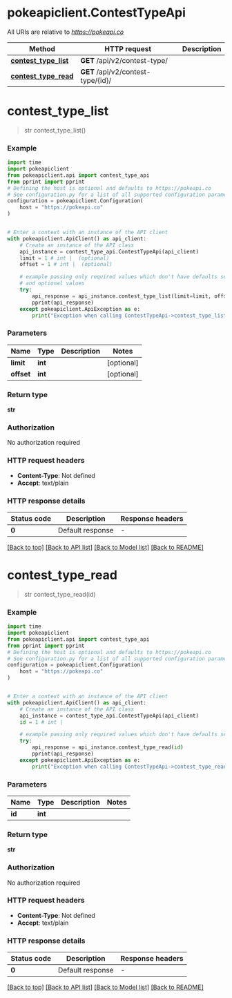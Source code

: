 # pokeapiclient.ContestTypeApi

All URIs are relative to *https://pokeapi.co*

Method | HTTP request | Description
------------- | ------------- | -------------
[**contest_type_list**](ContestTypeApi.md#contest_type_list) | **GET** /api/v2/contest-type/ | 
[**contest_type_read**](ContestTypeApi.md#contest_type_read) | **GET** /api/v2/contest-type/{id}/ | 


# **contest_type_list**
> str contest_type_list()



### Example


```python
import time
import pokeapiclient
from pokeapiclient.api import contest_type_api
from pprint import pprint
# Defining the host is optional and defaults to https://pokeapi.co
# See configuration.py for a list of all supported configuration parameters.
configuration = pokeapiclient.Configuration(
    host = "https://pokeapi.co"
)


# Enter a context with an instance of the API client
with pokeapiclient.ApiClient() as api_client:
    # Create an instance of the API class
    api_instance = contest_type_api.ContestTypeApi(api_client)
    limit = 1 # int |  (optional)
    offset = 1 # int |  (optional)

    # example passing only required values which don't have defaults set
    # and optional values
    try:
        api_response = api_instance.contest_type_list(limit=limit, offset=offset)
        pprint(api_response)
    except pokeapiclient.ApiException as e:
        print("Exception when calling ContestTypeApi->contest_type_list: %s\n" % e)
```


### Parameters

Name | Type | Description  | Notes
------------- | ------------- | ------------- | -------------
 **limit** | **int**|  | [optional]
 **offset** | **int**|  | [optional]

### Return type

**str**

### Authorization

No authorization required

### HTTP request headers

 - **Content-Type**: Not defined
 - **Accept**: text/plain


### HTTP response details

| Status code | Description | Response headers |
|-------------|-------------|------------------|
**0** | Default response |  -  |

[[Back to top]](#) [[Back to API list]](../README.md#documentation-for-api-endpoints) [[Back to Model list]](../README.md#documentation-for-models) [[Back to README]](../README.md)

# **contest_type_read**
> str contest_type_read(id)



### Example


```python
import time
import pokeapiclient
from pokeapiclient.api import contest_type_api
from pprint import pprint
# Defining the host is optional and defaults to https://pokeapi.co
# See configuration.py for a list of all supported configuration parameters.
configuration = pokeapiclient.Configuration(
    host = "https://pokeapi.co"
)


# Enter a context with an instance of the API client
with pokeapiclient.ApiClient() as api_client:
    # Create an instance of the API class
    api_instance = contest_type_api.ContestTypeApi(api_client)
    id = 1 # int | 

    # example passing only required values which don't have defaults set
    try:
        api_response = api_instance.contest_type_read(id)
        pprint(api_response)
    except pokeapiclient.ApiException as e:
        print("Exception when calling ContestTypeApi->contest_type_read: %s\n" % e)
```


### Parameters

Name | Type | Description  | Notes
------------- | ------------- | ------------- | -------------
 **id** | **int**|  |

### Return type

**str**

### Authorization

No authorization required

### HTTP request headers

 - **Content-Type**: Not defined
 - **Accept**: text/plain


### HTTP response details

| Status code | Description | Response headers |
|-------------|-------------|------------------|
**0** | Default response |  -  |

[[Back to top]](#) [[Back to API list]](../README.md#documentation-for-api-endpoints) [[Back to Model list]](../README.md#documentation-for-models) [[Back to README]](../README.md)

